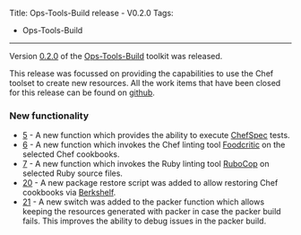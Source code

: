 Title: Ops-Tools-Build release - V0.2.0
Tags:
  - Ops-Tools-Build
---

Version [0.2.0](https://github.com/ops-resource/ops-tools-build/releases/tag/0.2.0) of the
[Ops-Tools-Build](https://github.com/ops-resource/ops-tools-build) toolkit was released.

This release was focussed on providing the capabilities to use the Chef toolset to create new
resources. All the work items that have been closed for this release can be found on
[github](https://github.com/ops-resource/ops-tools-build/milestone/2?closed=1).


### New functionality

- [5](https://github.com/ops-resource/ops-tools-build/issues/5) - A new function which provides
  the ability to execute [ChefSpec](https://github.com/sethvargo/chefspec) tests.
- [6](https://github.com/ops-resource/ops-tools-build/issues/6) - A new function which
  invokes the Chef linting tool [Foodcritic](http://www.foodcritic.io/) on the selected Chef cookbooks.
- [7](https://github.com/ops-resource/ops-tools-build/issues/7) - A new function which invokes the
  Ruby linting tool [RuboCop](https://github.com/bbatsov/rubocop) on selected Ruby source files.
- [20](https://github.com/ops-resource/ops-tools-build/issues/20) - A new package restore script
  was added to allow restoring Chef cookbooks via [Berkshelf](https://github.com/berkshelf/berkshelf).
- [21](https://github.com/ops-resource/ops-tools-build/issues/21) - A new switch was added to the
  packer function which allows keeping the resources generated with packer in case the packer
  build fails. This improves the ability to debug issues in the packer build.
